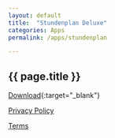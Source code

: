 ```yaml
---
layout: default
title:  "Stundenplan Deluxe"
categories: Apps
permalink: /apps/stundenplan

---
```


<h2>{{ page.title }}</h2>


[Download](https://play.google.com/store/apps/details?id=com.tobiasschuerg.stundenplan){:target="_blank"}

[Privacy Policy](/apps/stundenplan/policy)

[Terms](/apps/stundenplan/terms)
